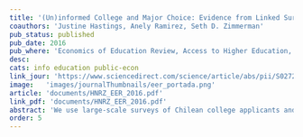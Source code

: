 ```yaml
---
title: '(Un)informed College and Major Choice: Evidence from Linked Survey and Administrative Data'
coauthors: 'Justine Hastings, Anely Ramirez, Seth D. Zimmerman'
pub_status: published
pub_date: 2016
pub_where: 'Economics of Education Review, Access to Higher Education, 51 (April 1, 2016): 136–51'
desc:
cats: info education public-econ
link_jour: 'https://www.sciencedirect.com/science/article/abs/pii/S0272775715000813'
image:   'images/journalThumbnails/eer_portada.png'
article: 'documents/HNRZ_EER_2016.pdf'
link_pdf: 'documents/HNRZ_EER_2016.pdf'
abstract: 'We use large-scale surveys of Chilean college applicants and college students to explore the way students form beliefs about earnings and cost outcomes at different institutions and majors and how these beliefs relate to degree choice and persistence. Linking our survey records to administrative education and earnings data, we compare earnings and cost expectations to observed values for past students and follow survey participants forward to see how beliefs relate to matriculation and dropout outcomes. We find that students have correctly centered but noisy cost expectations, and appear to systematically overestimate earnings outcomes for past graduates. Students who overestimate costs are less likely to matriculate in any degree program and in their stated first-choice program, and are more likely to drop out. Students who overestimate earnings matriculate at similar rates to other students, but choose degree programs where past students have been less likely to graduate, have earned less early in their careers, and have been more likely to default on student loans. Consistent with an informal model of enrollment choice, students with a stated preference for labor market-related degree characteristics are less likely to overestimate earnings outcomes and choose degrees where past students have gone on to earn more, while the opposite is true for students with a stated preference for enjoyment of the curriculum.'
order: 5
---
```

